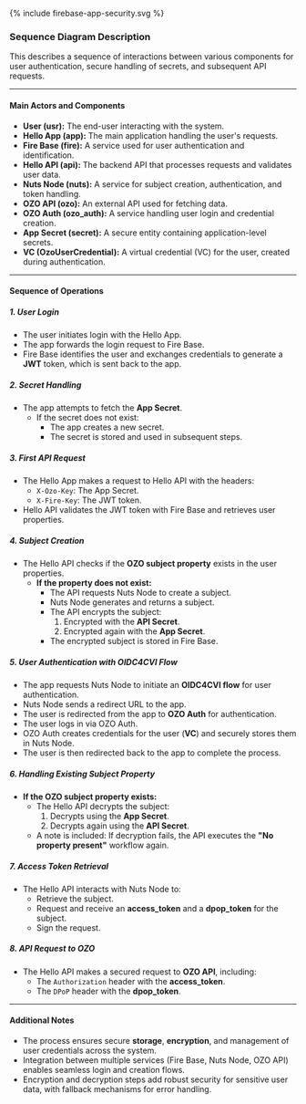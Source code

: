 

{% include firebase-app-security.svg %}

### Sequence Diagram Description

This describes a sequence of interactions between various components for user authentication, secure handling of secrets, and subsequent API requests.

---

#### Main Actors and Components

- **User (usr):** The end-user interacting with the system.
- **Hello App (app):** The main application handling the user's requests.
- **Fire Base (fire):** A service used for user authentication and identification.
- **Hello API (api):** The backend API that processes requests and validates user data.
- **Nuts Node (nuts):** A service for subject creation, authentication, and token handling.
- **OZO API (ozo):** An external API used for fetching data.
- **OZO Auth (ozo_auth):** A service handling user login and credential creation.
- **App Secret (secret):** A secure entity containing application-level secrets.
- **VC (OzoUserCredential):** A virtual credential (VC) for the user, created during authentication.

---

#### Sequence of Operations

##### 1. **User Login**
- The user initiates login with the Hello App.
- The app forwards the login request to Fire Base.
- Fire Base identifies the user and exchanges credentials to generate a **JWT** token, which is sent back to the app.

##### 2. **Secret Handling**
- The app attempts to fetch the **App Secret**.
  - If the secret does not exist:
    - The app creates a new secret.
    - The secret is stored and used in subsequent steps.

##### 3. **First API Request**
- The Hello App makes a request to Hello API with the headers:
  - `X-Ozo-Key`: The App Secret.
  - `X-Fire-Key`: The JWT token.
- Hello API validates the JWT token with Fire Base and retrieves user properties.

##### 4. **Subject Creation**
- The Hello API checks if the **OZO subject property** exists in the user properties.
  - **If the property does not exist:**
    - The API requests Nuts Node to create a subject.
    - Nuts Node generates and returns a subject.
    - The API encrypts the subject:
      1. Encrypted with the **API Secret**.
      2. Encrypted again with the **App Secret**.
    - The encrypted subject is stored in Fire Base.

##### 5. **User Authentication with OIDC4CVI Flow**
- The app requests Nuts Node to initiate an **OIDC4CVI flow** for user authentication.
- Nuts Node sends a redirect URL to the app.
- The user is redirected from the app to **OZO Auth** for authentication.
- The user logs in via OZO Auth.
- OZO Auth creates credentials for the user (**VC**) and securely stores them in Nuts Node.
- The user is then redirected back to the app to complete the process.

##### 6. **Handling Existing Subject Property**
- **If the OZO subject property exists:**
  - The Hello API decrypts the subject:
    1. Decrypts using the **App Secret**.
    2. Decrypts again using the **API Secret**.
  - A note is included: If decryption fails, the API executes the **"No property present"** workflow again.

##### 7. **Access Token Retrieval**
- The Hello API interacts with Nuts Node to:
  - Retrieve the subject.
  - Request and receive an **access_token** and a **dpop_token** for the subject.
  - Sign the request.

##### 8. **API Request to OZO**
- The Hello API makes a secured request to **OZO API**, including:
  - The `Authorization` header with the **access_token**.
  - The `DPoP` header with the **dpop_token**.

---

#### Additional Notes
- The process ensures secure **storage**, **encryption**, and management of user credentials across the system.
- Integration between multiple services (Fire Base, Nuts Node, OZO API) enables seamless login and creation flows.
- Encryption and decryption steps add robust security for sensitive user data, with fallback mechanisms for error handling.
